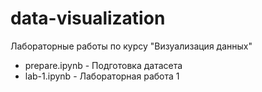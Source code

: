 # data-visualization
Лабораторные работы по курсу "Визуализация данных"

- prepare.ipynb - Подготовка датасета
- lab-1.ipynb - Лабораторная работа 1
